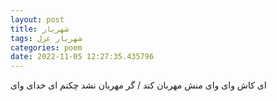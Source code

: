 ```yaml
---
layout: post
title: شهریار
tags: شهریار غزل
categories: poem
date: 2022-11-05 12:27:35.435796
---
```


ای کاش وای وای منش مهربان کند / گر مهربان نشد چکنم ای خدای وای
